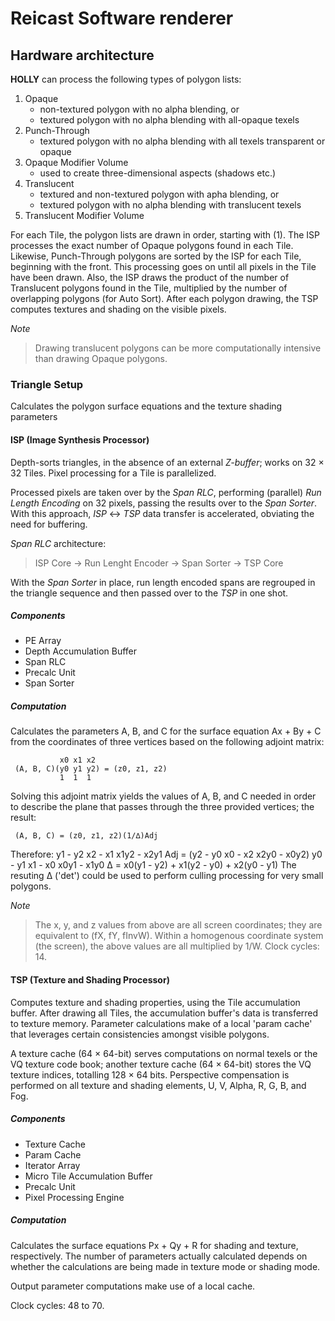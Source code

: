 # Reicast Software renderer

## Hardware architecture

**HOLLY** can process the following types of polygon lists:
1. Opaque
   - non-textured polygon with no alpha blending, or
   - textured polygon with no alpha blending with all-opaque texels
2. Punch-Through
   - textured polygon with no alpha blending with all texels transparent  or opaque
3. Opaque Modifier Volume
   - used to create three-dimensional aspects (shadows etc.)
4. Translucent
   - textured and non-textured polygon with apha blending, or
   - textured polygon with no alpha blending with translucent texels
5. Translucent Modifier Volume

For each Tile, the polygon lists are drawn in order, starting with (1). The
ISP processes the exact number of Opaque polygons found in each Tile. Likewise, Punch-Through polygons are sorted by the ISP for each Tile, beginning with the front. This processing goes on until all pixels in the Tile have been drawn. Also, the ISP draws the product of the number of Translucent polygons found in the Tile, multiplied by the number of overlapping polygons (for Auto Sort). After each polygon drawing, the TSP computes textures and shading on the visible pixels.

*Note*
> Drawing translucent polygons can be more computationally intensive than drawing Opaque polygons.

### Triangle Setup
Calculates the polygon surface equations and the texture shading parameters

#### ISP (Image Synthesis Processor)
Depth-sorts triangles, in the absence of an external *Z-buffer*; works on 32 × 32 Tiles. Pixel processing for a Tile is parallelized.

Processed pixels are taken over by the *Span RLC*, performing (parallel) *Run Length Encoding* on 32 pixels, passing the results over to the *Span Sorter*. With this approach, *ISP* ↔ *TSP* data transfer is accelerated, obviating the need for buffering.

*Span RLC* architecture:
> ISP Core → Run Lenght Encoder → Span Sorter → TSP Core

With the *Span Sorter* in place, run length encoded spans are regrouped in the triangle sequence and then passed over to the *TSP* in one shot.

##### Components
- PE Array
- Depth Accumulation Buffer
- Span RLC
- Precalc Unit
- Span Sorter

##### Computation
Calculates the parameters A, B, and C for the surface equation Ax + By + C from the coordinates of three vertices based on the following adjoint matrix:
```
           x0 x1 x2
 (A, B, C)(y0 y1 y2) = (z0, z1, z2)
           1  1  1
```           
Solving this adjoint matrix yields the values of A, B, and C needed in order to describe the plane that passes through the three provided vertices; the result:
```
 (A, B, C) = (z0, z1, z2)(1/∆)Adj
```
Therefore:
        y1 - y2   x2 - x1   x1y2 - x2y1
 Adj = (y2 - y0   x0 - x2   x2y0 - x0y2)
        y0 - y1   x1 - x0   x0y1 - x1y0
 ∆ = x0(y1 - y2) + x1(y2 - y0) + x2(y0 - y1)
The resuting ∆ ('det') could be used to perform culling processing for very small polygons.

*Note*
> The x, y, and z values from above are all screen coordinates; they are equivalent to (fX, fY, fInvW). Within a homogenous coordinate system (the screen), the above values are all multiplied by 1/W.
Clock cycles: 14.

#### TSP (Texture and Shading Processor)
Computes texture and shading properties, using the Tile accumulation buffer. After drawing all Tiles, the accumulation buffer's data is transferred to texture memory. Parameter calculations make of a local 'param cache' that leverages certain consistencies amongst visible polygons.

A texture cache (64 × 64-bit) serves computations on normal texels or the VQ texture code book; another texture cache (64 × 64-bit) stores the VQ texture indices, totalling  128 × 64 bits. Perspective compensation is performed on all texture and shading elements, U, V, Alpha, R, G, B, and Fog.

##### Components
- Texture Cache
- Param Cache
- Iterator Array
- Micro Tile Accumulation Buffer
- Precalc Unit
- Pixel Processing Engine

##### Computation
Calculates the surface equations Px + Qy + R for shading and texture, respectively. The number of parameters actually calculated depends on whether the calculations are being made in texture mode or shading mode.

Output parameter computations make use of a local cache.

Clock cycles: 48 to 70.
